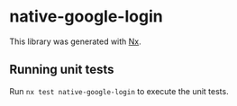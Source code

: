 # native-google-login

This library was generated with [Nx](https://nx.dev).

## Running unit tests

Run `nx test native-google-login` to execute the unit tests.
